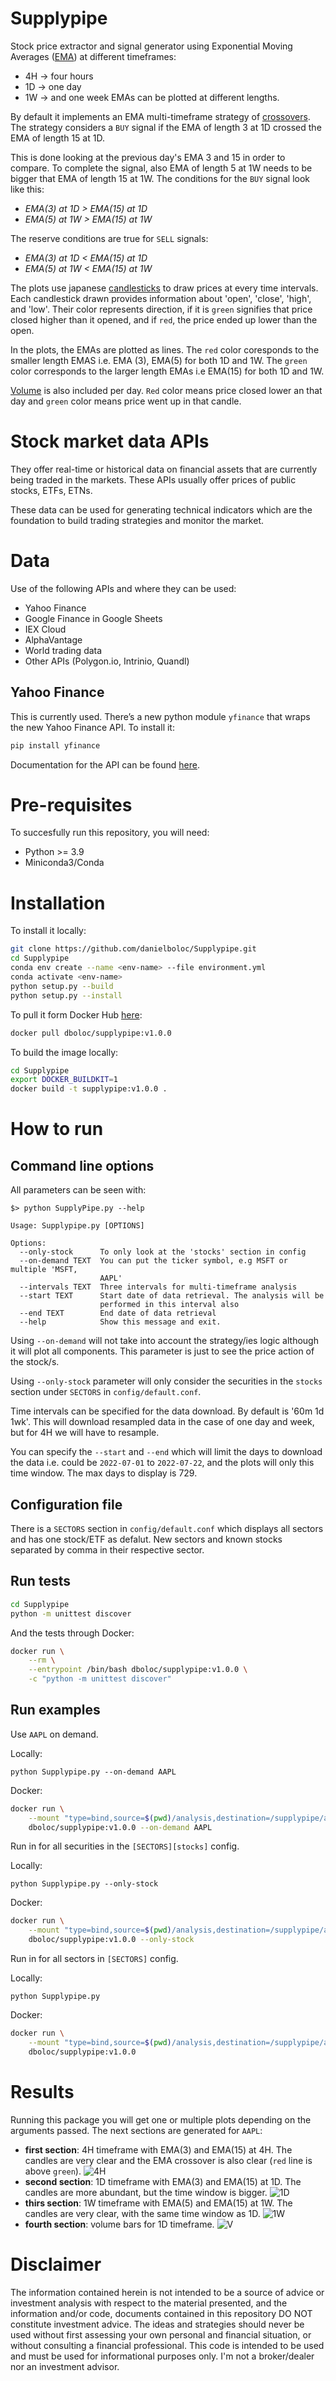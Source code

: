# Supplypipe
Stock price extractor and signal generator using Exponential Moving Averages ([EMA][EMA]) at different timeframes:
 - 4H -> four hours
 - 1D -> one day
 - 1W -> and one week
EMAs can be plotted at different lengths.

By default it implements an EMA multi-timeframe strategy of [crossovers][cross]. The strategy considers a `BUY` signal if the EMA of length 3 at 1D crossed the EMA of length 15 at 1D.

This is done looking at the previous day's EMA 3 and 15 in order to compare. To complete the signal, also EMA of length 5 at 1W needs to be bigger that EMA of length 15 at 1W. The conditions for the `BUY` signal look like this:
 - *EMA(3) at 1D > EMA(15) at 1D*
 - *EMA(5) at 1W > EMA(15) at 1W*

The reserve conditions are true for `SELL` signals:
 - *EMA(3) at 1D < EMA(15) at 1D*
 - *EMA(5) at 1W < EMA(15) at 1W*

The plots use japanese [candlesticks][candle] to draw prices at every time intervals. Each candlestick drawn provides information about 'open', 'close', 'high', and 'low'. Their color represents direction, if it is `green` signifies that price closed higher than it opened, and if `red`, the price ended up lower than the open.

In the plots, the EMAs are plotted as lines. The `red` color coresponds to the smaller length EMAS i.e. EMA (3), EMA(5) for both 1D and 1W. The `green` color corresponds to the larger length EMAs i.e EMA(15) for both 1D and 1W.

[Volume][volume] is also included per day. `Red` color means price closed lower an that day and `green` color means price went up in that candle.

# Stock market data APIs
They offer real-time or historical data on financial assets that are currently being traded in the markets. These APIs usually offer prices of public stocks, ETFs, ETNs.

These data can be used for generating technical indicators which are the foundation to build trading strategies and monitor the market.

# Data

Use of the following APIs and where they can be used:

- Yahoo Finance
- Google Finance in Google Sheets
- IEX Cloud
- AlphaVantage
- World trading data
- Other APIs (Polygon.io, Intrinio, Quandl)

## Yahoo Finance

This is currently used. There’s a new python module ``yfinance`` that wraps the new Yahoo Finance API. To install it:
```bash
pip install yfinance
```
Documentation for the API can be found [here][yahoo-doc].

# Pre-requisites

To succesfully run this repository, you will need:
 - Python >= 3.9
 - Miniconda3/Conda

# Installation

To install it locally:

```bash
git clone https://github.com/danielboloc/Supplypipe.git
cd Supplypipe
conda env create --name <env-name> --file environment.yml
conda activate <env-name>
python setup.py --build
python setup.py --install
```

To pull it form Docker Hub [here][docker-hub]:
```bash
docker pull dboloc/supplypipe:v1.0.0
```

To build the image locally:
```bash
cd Supplypipe
export DOCKER_BUILDKIT=1
docker build -t supplypipe:v1.0.0 .
```
# How to run

## Command line options

All parameters can be seen with:
```
$> python SupplyPipe.py --help

Usage: Supplypipe.py [OPTIONS]

Options:
  --only-stock      To only look at the 'stocks' section in config
  --on-demand TEXT  You can put the ticker symbol, e.g MSFT or multiple 'MSFT,
                    AAPL'
  --intervals TEXT  Three intervals for multi-timeframe analysis
  --start TEXT      Start date of data retrieval. The analysis will be
                    performed in this interval also
  --end TEXT        End date of data retrieval
  --help            Show this message and exit.
```

Using `--on-demand` will not take into account the strategy/ies logic although it will plot all components. This parameter is just to see the price action of the stock/s.

Using `--only-stock` parameter will only consider the securities in the `stocks` section under `SECTORS` in `config/default.conf`.

Time intervals can be specified for the data download. By default is '60m 1d 1wk'. This will download resampled data in the case of one day and week, but for 4H we will have to resample.

You can specify the `--start` and `--end` which will limit the days to download the data i.e. could be `2022-07-01` to `2022-07-22`, and the plots will only this time window. The max days to display is 729.

## Configuration file

There is a `SECTORS` section in `config/default.conf` which displays all sectors and has one stock/ETF as defalut. New sectors and known stocks separated by comma in their respective sector.

## Run tests

```bash
cd Supplypipe
python -m unittest discover
```
And the tests through Docker:
```bash
docker run \
    --rm \
    --entrypoint /bin/bash dboloc/supplypipe:v1.0.0 \
    -c "python -m unittest discover"
```

## Run examples

Use `AAPL` on demand.

Locally:
```
python Supplypipe.py --on-demand AAPL
```

Docker:
```bash
docker run \
    --mount "type=bind,source=$(pwd)/analysis,destination=/supplypipe/analysis"\
    dboloc/supplypipe:v1.0.0 --on-demand AAPL
```

Run in for all securities in the `[SECTORS][stocks]` config.

Locally:
```
python Supplypipe.py --only-stock
```

Docker:
```bash
docker run \
    --mount "type=bind,source=$(pwd)/analysis,destination=/supplypipe/analysis"\
    dboloc/supplypipe:v1.0.0 --only-stock
```

Run in for all sectors in `[SECTORS]` config.

Locally:
```
python Supplypipe.py
```

Docker:
```bash
docker run \
    --mount "type=bind,source=$(pwd)/analysis,destination=/supplypipe/analysis"\
    dboloc/supplypipe:v1.0.0
```

# Results

Running this package you will get one or multiple plots depending on the arguments passed. The next sections are generated for `AAPL`:

- **first section**: 4H timeframe with EMA(3) and EMA(15) at 4H. The candles are very clear and the EMA crossover is also clear (`red` line is above `green`).
![4H](./docs/images/chart_4H.png)
- **second section**: 1D timeframe with EMA(3) and EMA(15) at 1D. The candles are more abundant, but the time window is bigger.
![1D](./docs/images/chart_1D.png)
- **thirs section**: 1W timeframe with EMA(5) and EMA(15) at 1W. The candles are very clear, with the same time window as 1D.
![1W](./docs/images/chart_1W.png)
- **fourth section**: volume bars for 1D timeframe.
![V](./docs/images/chart_volume.png)

# Disclaimer

The information contained herein is not intended to be a source of advice or investment analysis with respect to the material presented, and the information and/or code, documents contained in this repository DO NOT constitute investment advice. The ideas and strategies should never be used without first assessing your own personal and financial situation, or without consulting a financial professional. This code is intended to be used and must be used for informational purposes only. I'm not a broker/dealer nor an investment advisor.

[yahoo-doc]: https://github.com/ranaroussi/yfinance
[docker-hub]: https://hub.docker.com/repository/docker/dboloc/supplypipe
[EMA]: https://www.investopedia.com/terms/e/ema.asp
[candle]: https://www.investopedia.com/terms/c/candlestick.asp
[cross]: https://www.investopedia.com/articles/active-trading/052014/how-use-moving-average-buy-stocks.asp
[volume]: https://www.investopedia.com/terms/v/volume.asp
